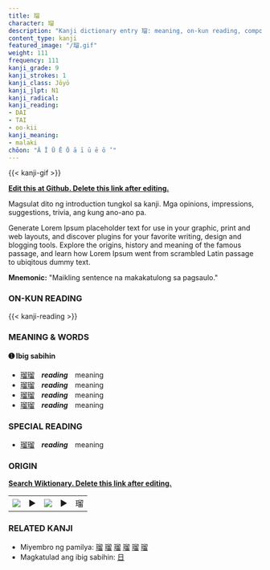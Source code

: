 ```yaml
---
title: 瑠
character: 瑠
description: "Kanji dictionary entry 瑠: meaning, on-kun reading, compounds, origin, related kanji"
content_type: kanji
featured_image: "/瑠.gif"
weight: 111
frequency: 111
kanji_grade: 9
kanji_strokes: 1
kanji_class: Jōyō
kanji_jlpt: N1
kanji_radical: 
kanji_reading: 
- DAI
- TAI
- oo-kii
kanji_meaning:
- malaki
chōon: "Ā Ī Ū Ē Ō ā ī ū ē ō ’"
---
```

[//]: # (Don't edit the line below. Kanji animated GIF code is automatically generated.)
{{< kanji-gif >}}

[//]: # (Edit below this line.)

**[Edit this at Github. Delete this link after editing.](https://github.com/tim0g/tim/tree/main/content/kanji/瑠/index.md)**

Magsulat dito ng introduction tungkol sa kanji. Mga opinions, impressions, suggestions, trivia, ang kung ano-ano pa.

Generate Lorem Ipsum placeholder text for use in your graphic, print and web layouts, and discover plugins for your favorite writing, design and blogging tools. Explore the origins, history and meaning of the famous passage, and learn how Lorem Ipsum went from scrambled Latin passage to ubiqitous dummy text.
 
**Mnemonic:** "Maikling sentence na makakatulong sa pagsaulo."

### ON-KUN READING

[//]: # (Don't edit the line below. ON-KUN READING code is automatically generated.)
{{< kanji-reading >}}

### MEANING & WORDS

#### ➊ **Ibig sabihin**
  - [瑠](../瑠)[瑠](../瑠)　***reading***　meaning
  - [瑠](../瑠)[瑠](../瑠)　***reading***　meaning
  - [瑠](../瑠)[瑠](../瑠)　***reading***　meaning
  - [瑠](../瑠)[瑠](../瑠)　***reading***　meaning

### SPECIAL READING
  - [瑠](../瑠)[瑠](../瑠)　***reading***　meaning

### ORIGIN

**[Search Wiktionary. Delete this link after editing.](https://wiktionary.org/wiki/瑠)**
<table class="kanji-table"><tr><td>
<img src="60px-瑠-bronze.svg.png">
</td><td>▶</td><td>
<img src="60px-瑠-oracle.svg.png">
</td><td>▶</td>
<td class="kanji-origin">瑠</td>
</tr></table>

### RELATED KANJI
- Miyembro ng pamilya: [瑠](../瑠) [瑠](../瑠) [瑠](../瑠) [瑠](../瑠) [瑠](../瑠) [瑠](../瑠)
- Magkatulad ang ibig sabihin: [日](../日)
